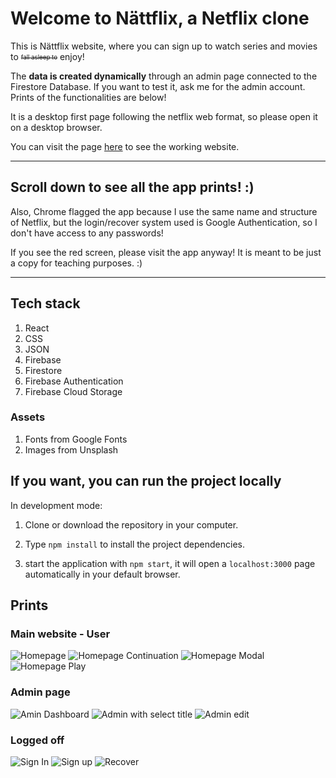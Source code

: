 # Welcome to Nättflix, a Netflix clone

This is Nättflix website, where you can sign up to watch series and movies to <sub><sup>~~fall asleep to~~</sup></sub> enjoy!

The **data is created dynamically** through an admin page connected to the Firestore Database. If you want to test it, ask me for the admin account. Prints of the functionalities are below!

It is a desktop first page following the netflix web format, so please open it on a desktop browser.

You can visit the page [here](https://netflix-clone-project-825bf.web.app/) to see the working website.

---

## Scroll down to see all the app prints! :)

Also, Chrome flagged the app because I use the same name and structure of Netflix, but the login/recover system used is Google Authentication, so I don't have access to any passwords!

If you see the red screen, please visit the app anyway! It is meant to be just a copy for teaching purposes. :)

---

## Tech stack

1. React
2. CSS
3. JSON
4. Firebase
5. Firestore
6. Firebase Authentication
7. Firebase Cloud Storage

### Assets

1. Fonts from Google Fonts
2. Images from Unsplash

## If you want, you can run the project locally

In development mode:

1. Clone or download the repository in your computer.

2. Type `npm install` to install the project dependencies.

3. start the application with `npm start`, it will open a `localhost:3000` page automatically in your default browser.

## Prints

### Main website - User

![Homepage](./src/assets/prints/main-site/homepage.png)
![Homepage Continuation](./src/assets/prints/main-site/homepage2.png)
![Homepage Modal](./src/assets/prints/main-site/big-modal.png)
![Homepage Play](./src/assets/prints/main-site/watch-screen.png)

### Admin page

![Amin Dashboard](./src/assets/prints/admin-site/admin-page.png)
![Admin with select title](./src/assets/prints/admin-site/admin-page-type.png)
![Admin edit](./src/assets/prints/admin-site/admin-edit.png)

### Logged off

![Sign In](./src/assets/prints/outside-dashboard/sign-in.png)
![Sign up](./src/assets/prints/outside-dashboard/sign-up.png)
![Recover](./src/assets/prints/outside-dashboard/recover-pass.png)
